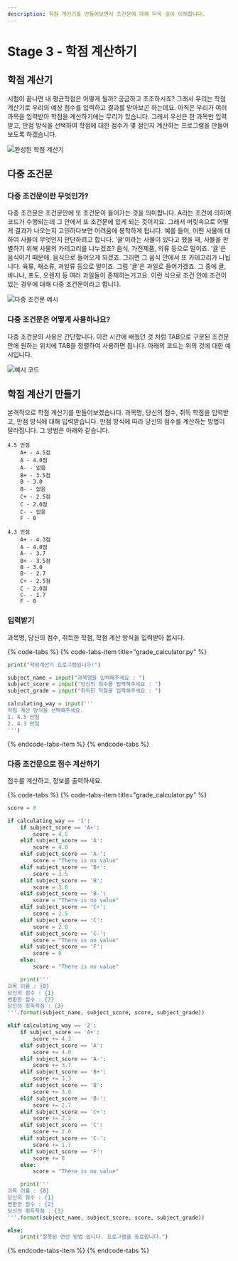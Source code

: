 ```yaml
---
description: 학점 계산기를 만들어보면서 조건문에 대해 더욱 깊이 이해합니다.
---
```


# Stage 3 - 학점 계산하기

## 학점 계산기

시험이 끝나면 내 평균학점은 어떻게 될까? 궁금하고 초조하시죠? 그래서 우리는 학점 계산기로 우리의 예상 점수를 입력하고 결과를 받아보곤 하는데요. 아직은 우리가 여러 과목을 입력받아 학점을 계산하기에는 무리가 있습니다. 그래서 우선은 한 과목만 입력받고, 만점 방식을 선택하여 학점에 대한 점수가 몇 점인지 계산하는 프로그램을 만들어보도록 하겠습니다.

![&#xC644;&#xC131;&#xB41C; &#xD559;&#xC810; &#xACC4;&#xC0B0;&#xAE30;](../.gitbook/assets/image%20%281%29.png)

## 다중 조건문

### 다중 조건문이란 무엇인가?

다중 조건문은 조건문안에 또 조건문이 들어가는 것을 의미합니다. A라는 조건에 의하여 코드가 수행되는데 그 안에서 또 조건문에 있게 되는 것이지요. 그래서 머릿속으로 어떻게 결과가 나오는지 고민하다보면 어려움에 봉착하게 됩니다. 예를 들어, 어떤 사물에 대하여 사물이 무엇인지 판단하려고 합니다. '귤'이라는 사물이 있다고 했을 때, 사물을 판별하기 위해 사물의 카테고리를 나누겠죠? 음식, 가전제품, 의류 등으로 말이죠. '귤'은 음식이기 때문에, 음식으로 들어오게 되겠죠. 그러면 그 음식 안에서 또 카테고리가 나뉩니다. 육류, 채소류, 과일류 등으로 말이죠. 그럼 '귤'은 과일로 들어가겠죠. 그 중에 귤, 바나나, 포도, 오렌지 등 여러 과일들이 존재하는거고요. 이런 식으로 조건 안에 조건이 있는 경우에 대해 다중 조건문이라고 합니다.

![&#xB2E4;&#xC911; &#xC870;&#xAC74;&#xBB38; &#xC608;&#xC2DC;](../.gitbook/assets/image%20%2820%29.png)

### 다중 조건문은 어떻게 사용하나요?

다중 조건문의 사용은 간단합니다. 이전 시간에 배웠던 것 처럼 TAB으로 구분된 조건문 안에 원하는 위치에 TAB을 정렬하여 사용하면 됩니다. 아래의 코드는 위의 것에 대한 예시입니다.

![&#xC608;&#xC2DC; &#xCF54;&#xB4DC;](../.gitbook/assets/image%20%2846%29.png)

## 학점 계산기 만들기

본격적으로 학점 계산기를 만들어보겠습니다. 과목명, 당신의 점수, 취득 학점을 입력받고, 만점 방식에 대해 입력받습니다. 만점 방식에 따라 당신의 점수를 계산하는 방법이 달라집니다. 그 방법은 아래와 같습니다.

```text
4.5 만점
    A+ - 4.5점
    A - 4.0점
    A- - 없음
    B+ - 3.5점
    B - 3.0
    B- - 없음
    C+ - 2.5점
    C - 2.0점
    C- - 없음
    F - 0
    
4.3 만점
    A+ - 4.3점
    A - 4.0점
    A- - 3.7
    B+ - 3.5점
    B - 3.0
    B- - 2.7
    C+ - 2.5점
    C - 2.0점
    C- - 1.7
    F - 0    
```

### 입력받기

과목명, 당신의 점수, 취득한 학점, 학점 계산 방식을 입력받아 봅시다.

{% code-tabs %}
{% code-tabs-item title="grade\_calculator.py" %}
```python
print("학점계산기 프로그램입니다!")

subject_name = input("과목명을 입력해주세요 : ")
subject_score = input("당신의 점수를 입력해주세요 : ")
subject_grade = input("취득한 학점을 입력해주세요 : ")

calculating_way = input('''
학점 계산 방식을 선택해주세요.
1. 4.5 만점
2. 4.3 만점
''')
```
{% endcode-tabs-item %}
{% endcode-tabs %}

### 다중 조건문으로 점수 계산하기

점수를 계산하고, 정보를 출력하세요.

{% code-tabs %}
{% code-tabs-item title="grade\_calculator.py" %}
```python
score = 0

if calculating_way == '1':
    if subject_score == 'A+':
        score = 4.5
    elif subject_score == 'A':
        score = 4.0
    elif subject_score == 'A-':
        score = "There is no value"
    elif subject_score == 'B+':
        score = 3.5
    elif subject_score == 'B':
        score = 3.0
    elif subject_score == 'B-':
        score = "There is no value"
    elif subject_score == 'C+':
        score = 2.5
    elif subject_score == 'C':
        score = 2.0
    elif subject_score == 'C-':
        score = "There is no value"
    elif subject_score == 'F':
        score = 0
    else:
        score = "There is no value"

    print('''
과목 이름 : {0}
당신의 점수 : {1}
변환한 점수 : {2}
당신의 취득학점 : {3}
'''.format(subject_name, subject_score, score, subject_grade))

elif calculating_way == '2':
    if subject_score == 'A+':
        score += 4.3
    elif subject_score == 'A':
        score += 4.0
    elif subject_score == 'A-':
        score += 3.7
    elif subject_score == 'B+':
        score += 3.3
    elif subject_score == 'B':
        score += 3.0
    elif subject_score == 'B-':
        score += 2.7
    elif subject_score == 'C+':
        score += 2.3
    elif subject_score == 'C':
        score += 2.0
    elif subject_score == 'C-':
        score += 1.7
    elif subject_score == 'F':
        score += 0
    else:
        score = "There is no value"

    print('''
과목 이름 : {0}
당신의 점수 : {1}
변환한 점수 : {2}
당신의 취득학점 : {3}
'''.format(subject_name, subject_score, score, subject_grade))

else:
    print("잘못된 연산 방법 입니다. 프로그램을 종료합니다.")
```
{% endcode-tabs-item %}
{% endcode-tabs %}

